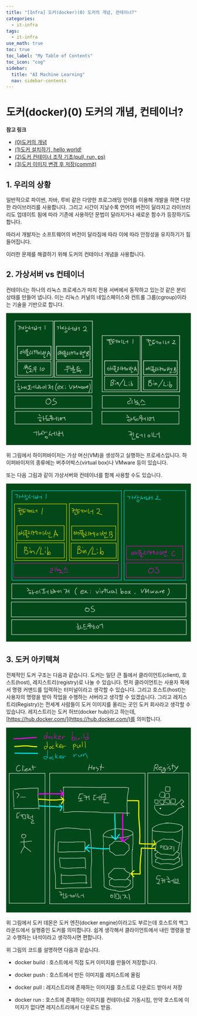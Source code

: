 ```yaml
---
title: "[Infra] 도커(docker)(0) 도커의 개념, 컨테이너?" 
categories:
  - it-infra
tags:
  - it-infra
use_math: true
toc: true
toc_label: "My Table of Contents"
toc_icon: "cog"
sidebar:
  title: "AI Machine Learning"
  nav: sidebar-contents
---
```


# 도커(docker)(0) 도커의 개념, 컨테이너?


**참고 링크**

* [(0)도커의 개념](https://losskatsu.github.io/it-infra/docker00/)
* [(1)도커 설치하기, hello world!](https://losskatsu.github.io/it-infra/docker01/)
* [(2)도커 컨테이너 조작 기초(pull, run, ps)](https://losskatsu.github.io/it-infra/docker02/)
* [(3)도커 이미지 변경 후 저장(commit)](https://losskatsu.github.io/it-infra/docker03/)

## 1. 우리의 상황

일반적으로 파이썬, 자바, 루비 같은 다양한 프로그래밍 언어를 이용해 개발을 하면 다양한 라이브러리를 사용합니다. 
그리고 시간이 지날수록 언어의 버전이 달라지고 라이브러리도 업데이트 됨에 따라 
기존에 사용하던 문법이 달라지거나 새로운 함수가 등장하기도 합니다. 

따라서 개발자는 소프트웨어의 버전이 달라짐에 따라 이에 따라 안정성을 유지하기가 힘들어집니다. 

이러한 문제를 해결하기 위해 도커의 컨테이너 개념을 사용합니다. 

## 2. 가상서버 vs 컨테이너

컨테이너는 하나의 리눅스 프로세스가 마치 전용 서버에서 동작하고 있는것 같은 분리 상태를 만들어 넵니다. 
이는 리눅스 커널의 네임스페이스와 컨트롤 그룹(cgroup)이라는 기술을 기반으로 합니다. 

<center><img src="/assets/images/infra/docker/docker01.jpg" width="800"></center>

위 그림에서 하이퍼바이저는 가상 머신(VM)을 생성하고 실행하는 프로세스입니다. 
하이퍼바이저의 종류에는 버추어박스(virtual box)나 VMware 등이 있습니다. 

또는 다음 그림과 같이 가상서버와 컨테이너를 함께 사용할 수도 있습니다. 

<center><img src="/assets/images/infra/docker/docker02.jpg" width="800"></center>


## 3. 도커 아키텍쳐

전체적인 도커 구조는 다음과 같습니다. 
도커는 일단 큰 틀에서 클라이언트(client), 호스트(host), 레지스트리(registry)로 나눌 수 있습니다. 
먼저 클라이언트는 사용자 쪽에서 명령 커맨드를 입력하는 터미널이라고 생각할 수 있습니다. 
그리고 호스트(host)는 사용자의 명령을 받아 작업을 수행하는 서버라고 생각할 수 있겠습니다. 
그리고 레지스트리(Registry)는 전세계 사람들이 도커 이미지를 올리는 곳인 도커 회사라고 생각할 수 있습니다. 
레지스트리는 도커 허브(docker hub)라고 하는데, [https://hub.docker.com/](https://hub.docker.com/)를 의미합니다.

<center><img src="/assets/images/infra/docker/docker03.jpg" width="800"></center>

위 그림에서 도커 데몬은 도커 엔진(docker engine)이라고도 부르는데 호스트의 백그라운드에서 실행중인 도커를 의미합니다. 
쉽게 생각해서 클라이언트에서 내린 명령을 받고 수행하는 녀석이라고 생각하시면 편합니다. 

위 그림의 코드를 설명하면 다음과 같습니다.   

* docker build : 호스트에서 직접 도커 이미지를 만들어 저장합니다. 

* docker push : 호스트에서 만든 이미지를 레지스트에 올림

* docker pull : 레지스트리에 존재하는 이미지를 호스트로 다운로드 받아서 저장

* docker run : 호스트에 존재하는 이미지를 컨테이너로 가동시킴, 만약 호스트에 이미지가 없다면 레지스트리에서 다운로드 받음. 

